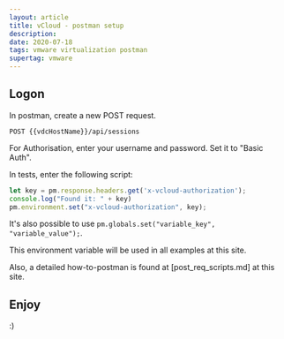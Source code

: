 ```yaml
---
layout: article
title: vCloud - postman setup
description:
date: 2020-07-18
tags: vmware virtualization postman
supertag: vmware
---
```


## Logon

In postman, create a new POST request.

```http
POST {{vdcHostName}}/api/sessions
```

For Authorisation, enter your username and password. Set it to "Basic Auth". 

In tests, enter the following script:

```javascript
let key = pm.response.headers.get('x-vcloud-authorization');
console.log("Found it: " + key)
pm.environment.set("x-vcloud-authorization", key);
```

It's also possible to use ```pm.globals.set("variable_key", "variable_value");```.

This environment variable will be used in all examples at this site.

Also, a detailed how-to-postman is found at [post_req_scripts.md] at this site.

## Enjoy

:)
